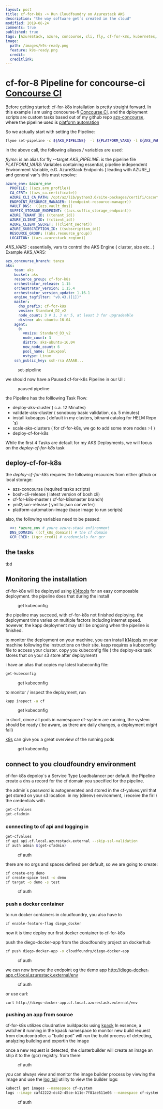```yaml
---
layout: post
title: cf-for-k8s -> Run Cloudfoundry on Azurestack AKS
description: "the way software get´s created in the cloud"
modified: 2019-08-24
comments: true
published: true
tags: [AzureStack, azure, concourse, cli, fly, cf-for-k8s, kubernetes, cloudfoundry]
image:
  path: /images/k9s-ready.png
  feature: k9s-ready.png
  credit: 
  creditlink: 
---
```


# cf-for-8 Pipeline for concourse-ci [Concourse CI](https://concourse-ci.org/) 

Before getting started:
cf-for-k8s installation is pretty straight forward. In this example i am using concourse-fi [Concourse CI](https://concourse-ci.org/), and the dployment scripts are custom tasks based out of my github repo [azs-concourse](https://github.com/bottkars/azs-concourse/tree/tanzu), where the pipeline used is [platform automation](https://raw.githubusercontent.com/bottkars/platform-automation/tanzu/pipeline_azurestack_aksengine.yml)

So we actually start with setting the Pipeline:

```bash
flyme set-pipeline -c ${AKS_PIPELINE}  -l ${PLATFORM_VARS} -l ${AKS_VARS} -p ${AKS_CLUSTER} -v cf_k8s_domain=cf.local.azurestack.external
```
in the above call, the following aliases / variables are used:

*flyme*:  is an alias for fly --target
*AKS_PIPELINE*: is the pipeline file
*PLATFORM_VARS*: Variables containing essential, pipeline independent Environment Variable, e.G. AzureStack Endpoints ( leading with AZURE_) and general var´s 
  this must resolve:
  ```yaml
  azure_env: &azure_env
    PROFILE: ((azs.arm_profile))
    CA_CERT: ((azs_ca.certificate))
    AZURE_CLI_CA_PATH: /opt/az/lib/python3.6/site-packages/certifi/cacert.pem
    ENDPOINT_RESOURCE_MANAGER: ((endpoint-resource-manager))
    VAULT_DNS:  ((azs.vault_dns))
    SUFFIX_STORAGE_ENDPOINT: ((azs.suffix_storage_endpoint))
    AZURE_TENANT_ID: ((tenant_id))
    AZURE_CLIENT_ID: ((client_id))
    AZURE_CLIENT_SECRET: ((client_secret))
    AZURE_SUBSCRIPTION_ID: ((subscription_id))
    RESOURCE_GROUP: ((aks.resource_group))
    LOCATION: ((azs.azurestack_region))
  ```

*AKS_VARS* : essentially, vars to control the AKS Engine ( cluster, size etc.. ) 
Example AKS_VARS:

```yaml
azs_concourse_branch: tanzu
aks:
    team: aks
    bucket: aks
    resource_group: cf-for-k8s
    orchestrator_release: 1.15
    orchestrator_version: 1.15.4
    orchestrator_version_update: 1.16.1
    engine_tagfilter: "v0.43.([1])"
    master:
      dns_prefix: cf-for-k8s
      vmsize: Standard_D2_v2
      node_count: 3 # 1, 3 or 5, at least 3 for upgradeable
      distro: aks-ubuntu-16.04
    agent:
      0:
        vmsize: Standard_D3_v2
        node_count: 3
        distro: aks-ubuntu-16.04
        new_node_count: 6
        pool_name: linuxpool
        ostype: Linux
    ssh_public_key: ssh-rsa AAAAB... 
  ```
<figure class="full">
	<img src="/images/cf_for_k8s_set_pipeline.png" alt="">
	<figcaption>set-pipeline</figcaption>
</figure>  

we should now have a Paused cf-for-k8s Pipeline in our UI :

<figure class="full">
	<img src="/images/cf_for_k8s_paused_pipeline.png" alt="">
	<figcaption>paused pipeline</figcaption>
</figure>  

the Pipeline has the folllowing Task Flow:

- deploy-aks-cluster ( c.a. 12 Minutes)
- validate-aks-cluster ( sonobuoy basic validation, ca. 5 minutes)
- install kubeapps ( default in my clusters, bitnami catalog for HELM Repo´s)
- scale-aks-clusters ( for cf-for-k8s, we go to add some more nodes :-) )
- deploy-cf-for-k8s

While the first 4 Tasks are default for my AKS Deployments, we will focus on the *deploy-cf-for-k8s* task

## deploy-cf-for-k8s

the *deploy-cf-for-k8s*  requires the following resources from either github or local storage:
- azs-concourse (required tasks scripts)
- bosh-cli-release ( latest version of bosh cli)
- cf-for-k8s-master ( cf-for-k8smaster branch)
- yml2json-release ( yml to json converter)
- platform-automation-image (base image to run scripts)

also, the following variables need to be passed:

```yaml
  <<: *azure_env # youre azure-stack enfironment 
  DNS_DOMAIN: ((cf_k8s_domain)) # the cf domain
  GCR_CRED: ((gcr_cred)) # credentials for gcr
```     



## the tasks
tbd
## Monitoring the installation



cf-for-k8s will be deployed using [k14tools](https://k14s.io/) for an easy composable deployment.
the pipeline does that during the install

<figure class="full">
	<img src="images/kapp-deploy.png" alt="">
	<figcaption>get kubeconfig</figcaption>
</figure>

the pipeline may succeed,  with cf-for-k8s not finished deploying. the deployment time varies on multiple factors including internet speed. however, the kapp deployment may still be ongoing when the pipeline is finished.

to monitor the deployment on your machine, you can install [k14tools](https://k14s.io/) on your machine following the instructions on their site. 
kapp requires a kubeconfig file to access your cluster.
copy you kubeconfig file ( the deploy-aks task stores that on your s3 store after deployment)

i have an alias that copies my latest kubeconfig file:

```bash
get-kubeconfig
```
<figure class="full">
	<img src="images/get-kubeconfig.png" alt="">
	<figcaption>get kubeconfig</figcaption>
</figure>

to monitor / inspect the deployment, run

```bash
kapp inspect -a cf
```
<figure class="full">
	<img src="images/kapp-inspect.png" alt="">
	<figcaption>get kubeconfig</figcaption>
</figure>

in short, oince all pods in namespace cf-system are running, the system should be ready ( be aware, as there are daily changes, a deployment *might* fail)

[k9s](https://k9scli.io/) can give you a great overview of the running pods

<figure class="full">
	<img src="images/k9s-ready.png" alt="">
	<figcaption>get kubeconfig</figcaption>
</figure>

## connect to you cloudfoundry environment

cf-for-k8s depoloy´s a Service Type Loadbalancer per default.
the Pipeline create a dns a record for the cf domain you specified for the pipeline.

the admin´s password is autogenerated and stored in the cf-yalues.yml that get stored on your s3 location.
in my (direnv) environment, i receive the firl / the credentials   with

```bash
get-cfvalues
get-cfadmin
```

### connecting to cf api and logging in

```bash
get-cfvalues
cf api api.cf.local.azurestack.external --skip-ssl-validation
cf auth admin $(get-cfadmin)
```

<figure class="full">
	<img src="images/cf-auth.png" alt="">
	<figcaption>cf auth</figcaption>
</figure>

there are no orgs and spaces defined per default, so we are going to create:
```bash
cf create-org demo
cf create-space test -o demo
cf target -o demo -s test
```

<figure class="full">
	<img src="/images/create-org.png" alt="">
	<figcaption>cf auth</figcaption>
</figure>

### push a docker container

to run docker containers in cloudfoundry, you also have to 
```bash
cf enable-feature-flag diego_docker
```

now it is time deploy our first docker container to cf-for-k8s

push the diego-docker-app from the cloudfoundry project on dockerhub

```bash
cf push diego-docker-app -o cloudfoundry/diego-docker-app
```

<figure class="full">
	<img src="images/diego-docker-app.png" alt="">
	<figcaption>cf auth</figcaption>
</figure>


we can now browse the endpoint og the demo app http://diego-docker-app.cf.local.azurestack.external/env

<figure class="full">
	<img src="/images/cf-diego-docker-browser.png" alt="">
	<figcaption>cf auth</figcaption>
</figure>

or use curl:

```
curl http://diego-docker-app.cf.local.azurestack.external/env
```


### pushing an app from source
cf-for-k8s utilizes cloudnative buildpacks using [kpack](https://github.com/pivotal/kpack)
In essence, a watcher it running in the kpack namespace to monitor new build request from cloudcontroller.
a "build pod" will run the build process of detecting, analyzing building and exportin the image

once a new request is detected, the clusterbuilder will create an image an ship it to the (gcr) registry.
from there

<figure class="full">
	<img src="/images/cf-build-pod.png" alt="">
	<figcaption>cf auth</figcaption>
</figure>

you can always view and monitor the image builder process by viewing the image and use the [log_tail](https://github.com/pivotal/kpack/blob/master/docs/logs.md) utility to view the builder logs:

```bash
kubectl get images --namespace cf-system
logs --image caf42222-dc42-45ce-b11e-7f81ae511e06 --namespace cf-system
```

<figure class="full">
	<img src="/images/image_and_log.png" alt="">
	<figcaption>cf auth</figcaption>
</figure>
